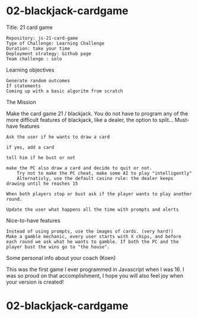 # 02-blackjack-cardgame

Title: 21 card game

    Repository: js-21-card-game
    Type of Challenge: Learning Challenge
    Duration: take your time
    Deployment strategy: Github page
    Team challenge : solo

Learning objectives

    Generate random outcomes
    If statements
    Coming up with a basic algoritm from scratch

The Mission

Make the card game 21 / blackjack. You do not have to program any of the more difficult features of blackjack, like a dealer, the option to split...
Must-have features

    Ask the user if he wants to draw a card

    if yes, add a card

    tell him if he bust or not

    make the PC also draw a card and decide to quit or not.
        Try not to make the PC cheat, make some AI to play "intelligently"
        Alternativly, use the default casino rule: the dealer keeps drawing until he reaches 15

    When both players stop or bust ask if the player wants to play another round.

    Update the user what happens all the time with prompts and alerts

Nice-to-have features

    Instead of using prompts, use the images of cards. (very hard!)
    Make a gamble mechanic, every user starts with X chips, and before each round we ask what he wants to gamble. If both the PC and the player bust the wins go to "the house".

Some personal info about your coach (Koen)

This was the first game I ever programmed in Javascript when I was 16. I was so proud on that accomplishment, I hope you will also feel joy when your version is created!
# 02-blackjack-cardgame
